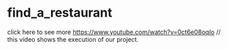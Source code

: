 # find_a_restaurant
click here to see more https://www.youtube.com/watch?v=0ct6e08oqIo
// this video shows the execution of our project.
